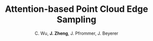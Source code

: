 ---
title: "Attention-based Point Cloud Edge Sampling"
author: 'C. Wu, <b>J. Zheng</b>, J. Pfrommer, J. Beyerer'
venue: 'IEEE/CVF Conference on Computer Vision and Pattern Recognition (CVPR) 2023'
github: 'https://github.com/JunweiZheng93/APES'
---